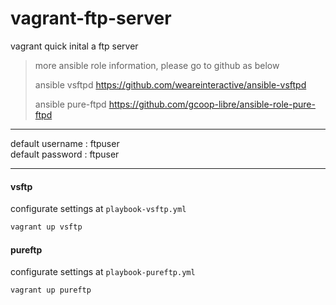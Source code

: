 # vagrant-ftp-server
vagrant quick inital a ftp server

> more ansible role information, please go to github as below
>
> ansible vsftpd
> https://github.com/weareinteractive/ansible-vsftpd
>
> ansible pure-ftpd
> https://github.com/gcoop-libre/ansible-role-pure-ftpd

---
default username : ftpuser  
default password : ftpuser

---
#### vsftp
configurate settings at `playbook-vsftp.yml`
```bash
vagrant up vsftp
```

#### pureftp
configurate settings at `playbook-pureftp.yml`
```bash
vagrant up pureftp
```

